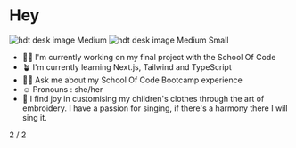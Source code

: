 # Hey 

![hdt desk image Medium](https://github.com/HannahThor/HannahThor/assets/74144109/94c53d1d-b7a3-4c83-8d13-17d767e221bd)
![hdt desk image Medium Small](https://github.com/HannahThor/HannahThor/assets/74144109/e1a959c3-ddd6-493a-9bae-fbf42310adaa)

- :woman_technologist: I'm currently working on my final project with the School Of Code
- :potted_plant: I'm currently learning Next.js, Tailwind and TypeScript
- :raising_hand_woman: Ask me about my School Of Code Bootcamp experience
- :relaxed: Pronouns : she/her
- :thread: I find joy in customising my children's clothes through the art of embroidery. I have a passion for singing, if there's a harmony there I will sing it.


2 / 2






